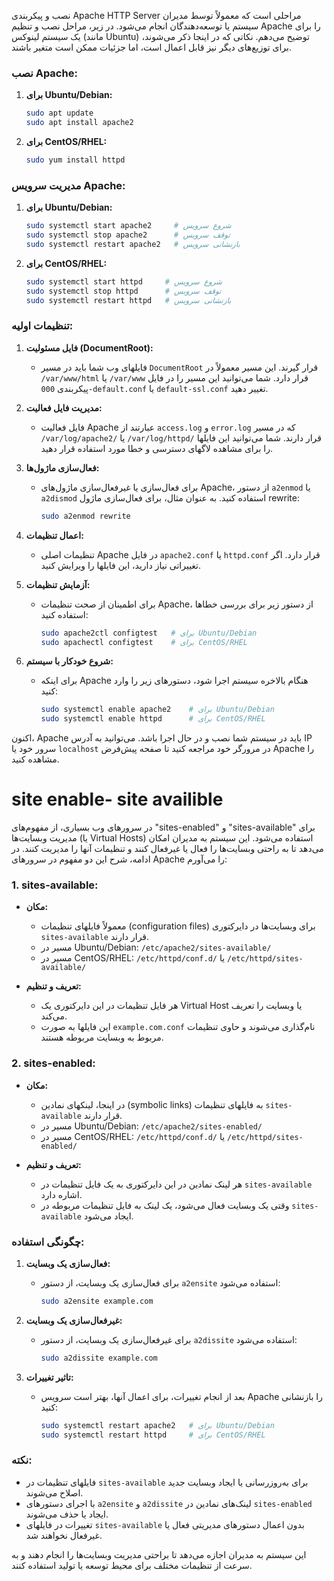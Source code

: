 نصب و پیکربندی Apache HTTP Server مراحلی است که معمولاً توسط مدیران سیستم یا توسعه‌دهندگان انجام می‌شود. در زیر، مراحل نصب و تنظیم Apache را برای یک سیستم لینوکس (مانند Ubuntu) توضیح می‌دهم. نکاتی که در اینجا ذکر می‌شوند، برای توزیع‌های دیگر نیز قابل اعمال است، اما جزئیات ممکن است متغیر باشند.

### نصب Apache:

1. **برای Ubuntu/Debian:**
   ```bash
   sudo apt update
   sudo apt install apache2
   ```

2. **برای CentOS/RHEL:**
   ```bash
   sudo yum install httpd
   ```

### مدیریت سرویس Apache:

1. **برای Ubuntu/Debian:**
   ```bash
   sudo systemctl start apache2     # شروع سرویس
   sudo systemctl stop apache2      # توقف سرویس
   sudo systemctl restart apache2   # بازنشانی سرویس
   ```

2. **برای CentOS/RHEL:**
   ```bash
   sudo systemctl start httpd     # شروع سرویس
   sudo systemctl stop httpd      # توقف سرویس
   sudo systemctl restart httpd   # بازنشانی سرویس
   ```

### تنظیمات اولیه:

1. **فایل مسئولیت (DocumentRoot):**
   - فایلهای وب شما باید در مسیر `DocumentRoot` قرار گیرند. این مسیر معمولاً در `/var/www/html` یا `/var/www` قرار دارد. شما می‌توانید این مسیر را در فایل پیکربندی `000-default.conf` یا `default-ssl.conf` تغییر دهید.

2. **مدیریت فایل فعالیت:**
   - فایل فعالیت Apache عبارتند از `access.log` و `error.log` که در مسیر `/var/log/apache2/` یا `/var/log/httpd/` قرار دارند. شما می‌توانید این فایلها را برای مشاهده لاگهای دسترسی و خطا مورد استفاده قرار دهید.

3. **فعال‌سازی ماژول‌ها:**
   - برای فعال‌سازی یا غیرفعال‌سازی ماژول‌های Apache، از دستور `a2enmod` یا `a2dismod` استفاده کنید. به عنوان مثال، برای فعال‌سازی ماژول rewrite:
     ```bash
     sudo a2enmod rewrite
     ```

4. **اعمال تنظیمات:**
   - تنظیمات اصلی Apache در فایل `apache2.conf` یا `httpd.conf` قرار دارد. اگر تغییراتی نیاز دارید، این فایلها را ویرایش کنید.

5. **آزمایش تنظیمات:**
   - برای اطمینان از صحت تنظیمات Apache، از دستور زیر برای بررسی خطاها استفاده کنید:
     ```bash
     sudo apache2ctl configtest   # برای Ubuntu/Debian
     sudo apachectl configtest    # برای CentOS/RHEL
     ```

6. **شروع خودکار با سیستم:**
   - برای اینکه Apache هنگام بالاخره سیستم اجرا شود، دستورهای زیر را وارد کنید:
     ```bash
     sudo systemctl enable apache2    # برای Ubuntu/Debian
     sudo systemctl enable httpd      # برای CentOS/RHEL
     ```

اکنون، Apache باید در سیستم شما نصب و در حال اجرا باشد. می‌توانید به آدرس IP سرور خود یا `localhost` در مرورگر خود مراجعه کنید تا صفحه پیش‌فرض Apache را مشاهده کنید.



# site enable- site availible

در سرورهای وب بسیاری، از مفهوم‌های "sites-enabled" و "sites-available" برای مدیریت وبسایت‌ها (یا Virtual Hosts) استفاده می‌شود. این سیستم به مدیران امکان می‌دهد تا به راحتی وبسایت‌ها را فعال یا غیرفعال کنند و تنظیمات آنها را مدیریت کنند. در ادامه، شرح این دو مفهوم در سرورهای Apache را می‌آورم:

### 1. sites-available:

- **مکان:**
  - معمولاً فایلهای تنظیمات (configuration files) برای وبسایت‌ها در دایرکتوری `sites-available` قرار دارند.
  - مسیر در Ubuntu/Debian: `/etc/apache2/sites-available/`
  - مسیر در CentOS/RHEL: `/etc/httpd/conf.d/` یا `/etc/httpd/sites-available/`

- **تعریف و تنظیم:**
  - هر فایل تنظیمات در این دایرکتوری یک Virtual Host یا وبسایت را تعریف می‌کند.
  - این فایلها به صورت `example.com.conf` نام‌گذاری می‌شوند و حاوی تنظیمات مربوط به وبسایت مربوطه هستند.

### 2. sites-enabled:

- **مکان:**
  - در اینجا، لینکهای نمادین (symbolic links) به فایلهای تنظیمات `sites-available` قرار دارند.
  - مسیر در Ubuntu/Debian: `/etc/apache2/sites-enabled/`
  - مسیر در CentOS/RHEL: `/etc/httpd/conf.d/` یا `/etc/httpd/sites-enabled/`

- **تعریف و تنظیم:**
  - هر لینک نمادین در این دایرکتوری به یک فایل تنظیمات در `sites-available` اشاره دارد.
  - وقتی یک وبسایت فعال می‌شود، یک لینک به فایل تنظیمات مربوطه در `sites-available` ایجاد می‌شود.

### چگونگی استفاده:

1. **فعال‌سازی یک وبسایت:**
   - برای فعال‌سازی یک وبسایت، از دستور `a2ensite` استفاده می‌شود:
     ```bash
     sudo a2ensite example.com
     ```

2. **غیرفعال‌سازی یک وبسایت:**
   - برای غیرفعال‌سازی یک وبسایت، از دستور `a2dissite` استفاده می‌شود:
     ```bash
     sudo a2dissite example.com
     ```

3. **تاثیر تغییرات:**
   - بعد از انجام تغییرات، برای اعمال آنها، بهتر است سرویس Apache را بازنشانی کنید:
     ```bash
     sudo systemctl restart apache2   # برای Ubuntu/Debian
     sudo systemctl restart httpd     # برای CentOS/RHEL
     ```

### نکته:

- فایلهای تنظیمات در `sites-available` برای به‌روزرسانی یا ایجاد وبسایت جدید اصلاح می‌شوند.
- با اجرای دستورهای `a2ensite` و `a2dissite` لینک‌های نمادین در `sites-enabled` ایجاد یا حذف می‌شوند.
- تغییرات در فایلهای `sites-available` بدون اعمال دستورهای مدیریتی فعال یا غیرفعال نخواهند شد.

این سیستم به مدیران اجازه می‌دهد تا براحتی مدیریت وبسایت‌ها را انجام دهند و به سرعت از تنظیمات مختلف برای محیط توسعه یا تولید استفاده کنند.
